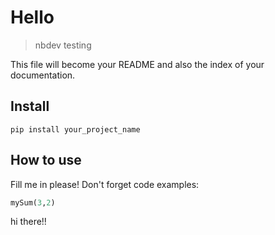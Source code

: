 # Hello
> nbdev testing


This file will become your README and also the index of your documentation.

## Install

`pip install your_project_name`

## How to use

Fill me in please! Don't forget code examples:

```python
mySum(3,2)
```

hi there!!
